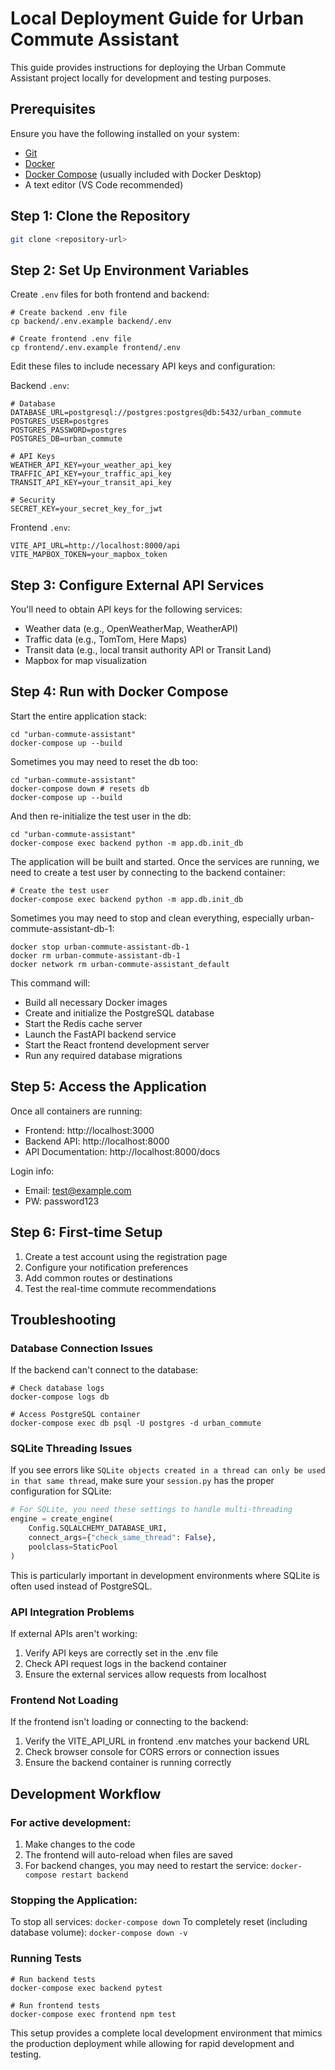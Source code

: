 # Local Deployment Guide for Urban Commute Assistant

This guide provides instructions for deploying the Urban Commute Assistant project locally for development and testing purposes.

## Prerequisites

Ensure you have the following installed on your system:

- [Git](https://git-scm.com/downloads)
- [Docker](https://docs.docker.com/get-docker/)
- [Docker Compose](https://docs.docker.com/compose/install/) (usually included with Docker Desktop)
- A text editor (VS Code recommended)

## Step 1: Clone the Repository

```bash
git clone <repository-url>
```

## Step 2: Set Up Environment Variables

Create `.env` files for both frontend and backend:

```cli
# Create backend .env file
cp backend/.env.example backend/.env

# Create frontend .env file
cp frontend/.env.example frontend/.env
```

Edit these files to include necessary API keys and configuration:

Backend `.env`:

```
# Database
DATABASE_URL=postgresql://postgres:postgres@db:5432/urban_commute
POSTGRES_USER=postgres
POSTGRES_PASSWORD=postgres
POSTGRES_DB=urban_commute

# API Keys
WEATHER_API_KEY=your_weather_api_key
TRAFFIC_API_KEY=your_traffic_api_key
TRANSIT_API_KEY=your_transit_api_key

# Security
SECRET_KEY=your_secret_key_for_jwt
```

Frontend `.env`:

```
VITE_API_URL=http://localhost:8000/api
VITE_MAPBOX_TOKEN=your_mapbox_token
```

## Step 3: Configure External API Services

You'll need to obtain API keys for the following services:

* Weather data (e.g., OpenWeatherMap, WeatherAPI)
* Traffic data (e.g., TomTom, Here Maps)
* Transit data (e.g., local transit authority API or Transit Land)
* Mapbox for map visualization

## Step 4: Run with Docker Compose

Start the entire application stack:

```
cd "urban-commute-assistant"
docker-compose up --build
```

Sometimes you may need to reset the db too:

```
cd "urban-commute-assistant"
docker-compose down # resets db
docker-compose up --build
```

And then re-initialize the test user in the db:

```
cd "urban-commute-assistant"
docker-compose exec backend python -m app.db.init_db
```

The application will be built and started. Once the services are running, we need to create a test user by connecting to the backend container:

```
# Create the test user
docker-compose exec backend python -m app.db.init_db
```

Sometimes you may need to stop and clean everything, especially urban-commute-assistant-db-1:

```
docker stop urban-commute-assistant-db-1
docker rm urban-commute-assistant-db-1
docker network rm urban-commute-assistant_default
```

This command will:

* Build all necessary Docker images
* Create and initialize the PostgreSQL database
* Start the Redis cache server
* Launch the FastAPI backend service
* Start the React frontend development server
* Run any required database migrations

## Step 5: Access the Application

Once all containers are running:

* Frontend: http://localhost:3000
* Backend API: http://localhost:8000
* API Documentation: http://localhost:8000/docs

Login info:

* Email: test@example.com
* PW: password123 

## Step 6: First-time Setup

1. Create a test account using the registration page
2. Configure your notification preferences
3. Add common routes or destinations
4. Test the real-time commute recommendations

## Troubleshooting

### Database Connection Issues

If the backend can't connect to the database:

```
# Check database logs
docker-compose logs db

# Access PostgreSQL container
docker-compose exec db psql -U postgres -d urban_commute
```

### SQLite Threading Issues

If you see errors like `SQLite objects created in a thread can only be used in that same thread`, make sure your `session.py` has the proper configuration for SQLite:

```python
# For SQLite, you need these settings to handle multi-threading
engine = create_engine(
    Config.SQLALCHEMY_DATABASE_URI,
    connect_args={"check_same_thread": False},
    poolclass=StaticPool
)
```

This is particularly important in development environments where SQLite is often used instead of PostgreSQL.

### API Integration Problems

If external APIs aren't working:

1. Verify API keys are correctly set in the .env file
2. Check API request logs in the backend container
3. Ensure the external services allow requests from localhost

### Frontend Not Loading

If the frontend isn't loading or connecting to the backend:

1. Verify the VITE_API_URL in frontend .env matches your backend URL
2. Check browser console for CORS errors or connection issues
3. Ensure the backend container is running correctly

## Development Workflow

### For active development:

1. Make changes to the code
2. The frontend will auto-reload when files are saved
3. For backend changes, you may need to restart the service: `docker-compose restart backend`

### Stopping the Application:

To stop all services: `docker-compose down`
To completely reset (including database volume): `docker-compose down -v`

### Running Tests

```
# Run backend tests
docker-compose exec backend pytest

# Run frontend tests
docker-compose exec frontend npm test
```

This setup provides a complete local development environment that mimics the production deployment while allowing for rapid development and testing.